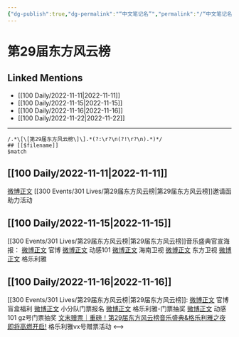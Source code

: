 ```yaml
---
{"dg-publish":true,"dg-permalink":"“中文笔记名”","permalink":"/“中文笔记名”/"}
---
```


# 第29届东方风云榜

## Linked Mentions
- [[100 Daily/2022-11-11\|2022-11-11]]
- [[100 Daily/2022-11-15\|2022-11-15]]
- [[100 Daily/2022-11-16\|2022-11-16]]
- [[100 Daily/2022-11-22\|2022-11-22]]


---

```expander
/.*\[\[第29届东方风云榜\]\].*(?:\r?\n(?!\r?\n).*)*/
## [[$filename]]
$match
```
## [[100 Daily/2022-11-11\|2022-11-11]]

[微博正文](https://m.weibo.cn/5516625428/4834686092185996) [[300 Events/301 Lives/第29届东方风云榜\|第29届东方风云榜]]邀请函助力活动

## [[100 Daily/2022-11-15\|2022-11-15]]

[[300 Events/301 Lives/第29届东方风云榜\|第29届东方风云榜]]音乐盛典官宣海报：
[微博正文](http://weibo.com/7779932378/Mf7jQ169C) 官博
[微博正文](http://weibo.com/1738376280/Mf7jQ4oZv) 动感101
[微博正文](http://weibo.com/1752162633/Mf7kei7jd) 海南卫视
[微博正文](http://weibo.com/1767910704/Mf7jQ4pSX) 东方卫视
[微博正文](http://weibo.com/6215410930/Mf7E7BFOt) 格乐利雅

## [[100 Daily/2022-11-16\|2022-11-16]]

[[300 Events/301 Lives/第29届东方风云榜\|第29届东方风云榜]]:
[微博正文](http://weibo.com/7779932378/Mfg9ReDuo) 官博盲盒福利
[微博正文](http://weibo.com/5516625428/Mfho0vjsc) 小分队门票报名
[微博正文](http://weibo.com/6215410930/Mfhtg9pqw) 格乐利雅-门票抽奖
[微博正文](https://m.weibo.cn/2376221193/4836383304195487) 动感101 gz号门票抽奖
[文末赠票｜重磅！第29届东方风云榜音乐盛典&格乐利雅之夜即将高燃开启!](https://weibo.cn/sinaurl?u=https%3A%2F%2Fmp.weixin.qq.com%2Fs%2FscZYO0TP4saKtymS-eA1pg) 格乐利雅vx号赠票活动
<-->
